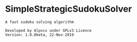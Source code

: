 # SimpleStrategicSudokuSolver
	A fast sudoku solving algorithm
 
	Developed by Alpxcx under GPLv3 Licence
	Version: 1.0.0beta, 22-Nov-2019
